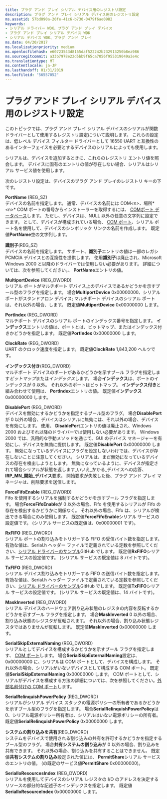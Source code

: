 ```yaml
---
title: プラグ アンド プレイ シリアル デバイス用のレジストリ設定
description: プラグ アンド プレイ シリアル デバイス用のレジストリ設定
ms.assetid: 57bd090a-20fe-41c6-b730-0479f6ae0982
keywords:
- シリアル ドライバー WDK、プラグ アンド プレイ デバイス
- プラグ アンド プレイ シリアル デバイス WDK
- シリアル デバイス WDK、プラグ アンド プレイ
ms.date: 04/20/2017
ms.localizationpriority: medium
ms.openlocfilehash: e60723543d8165daf522242b232913250b8ea986
ms.sourcegitcommit: a33b7978e22d5bb9f65ca7056f955319049a2e4c
ms.translationtype: MT
ms.contentlocale: ja-JP
ms.lasthandoff: 01/31/2019
ms.locfileid: "56557052"
---
```

# <a name="registry-settings-for-a-plug-and-play-serial-device"></a>プラグ アンド プレイ シリアル デバイス用のレジストリ設定





このトピックでは、プラグ アンド プレイ シリアル デバイスのシリアルが関数ドライバーとして使用するレジストリ設定について説明します。 これらの設定は、低レベル デバイス フィルター ドライバーとして 16550 UART と互換性のあるインターフェイスを必要とするデバイスのシリアルによっても使用します。

シリアルは、デバイスを追加するときに、これらのレジストリ エントリ値を照会します。 デバイスに固有のエントリの値が存在しない場合、シリアルはシリアル サービス値を使用します。

次のレジストリ設定は、デバイスのプラグ アンド プレイのレジストリ キーの下です。

<a href="" id="portname--reg-sz-"></a>**PortName** (REG\_SZ)  
デバイスの名前を指定します。 通常、デバイスの名前には COM<em>&lt;n&gt;、</em>場所*&lt;n&gt;* COM ポートの番号からインストーラーを取得するには、 [COMポート データベース](com-port-database.md)します。 ただし、デバイスは、NULL 以外の任意の文字列に設定できます。 として、デバイスが構成されている場合、 [COM ポート](configuration-of-com-ports.md)、シリアル ポート名を使用して、デバイスのシンボリック リンクの名前を作成します。 既定値**PortName**空の文字列します。

<a href="" id="identifier--reg-sz-"></a>**識別子**(REG\_SZ)  
デバイスの名前を指定します。 サポート、**識別子**エントリの値は一部のレガシ PCMCIA デバイスとの互換性を提供します。 使用**識別子**は廃止され、Microsoft Windows 2000 と以降のドライバーでは使用しない必要があります。 詳細については、次を参照してください。、 **PortName**エントリの値。

<a href="" id="multiportdevice--reg-dword-"></a>**MultiportDevice** (REG\_DWORD)  
シリアル ポートがマルチポート デバイス上のデバイスであるかどうかを示すブール型のフラグを指定します。 場合**MultiportDevice** 0x00000000、シリアル ポートがスタンドアロン デバイス; マルチポート デバイスのシリアル ポートは、それ以外の場合、します。 既定値**MultiportDevice** 0x00000000 します。

<a href="" id="portindex--reg-dword-"></a>**PortIndex** (REG\_DWORD)  
マルチポート デバイスのシリアル ポートのインデックス番号を指定します。 **インデックス**エントリの値は、ポートとは、ビットマップ、またはインデックス付きかどうかを指定します。 既定値**PortIndex** 0x00000000 します。

<a href="" id="clockrate--reg-dword-"></a>**ClockRate** (REG\_DWORD)  
UART のクロック速度を指定します。 既定値**ClockRate** 1,843,200 ヘルツです。

<a href="" id="indexed--reg-dword-"></a>**インデックス付き**(REG\_DWORD)  
マルチポート デバイスのポートがあるかどうかを示すブール フラグを指定します*ビットマップ*または*インデックス*します。 場合**インデックス**は、ポートのインデックスが 0 以外。 それ以外のポートはビットマップ。 **インデックス付き**と組み合わせて使用は、 **PortIndex**エントリの値。 既定値**インデックス**0x00000000 します。

<a href="" id="disableport--reg-dword-"></a>**DisablePort** (REG\_DWORD)  
デバイスを無効にするかどうかを指定するブール型のフラグ。 場合**DisablePort**が 0 以外の場合、デバイスはシリアルに無効には、それ以外の場合、デバイスを有効にします。 使用、 **DisablePort**エントリの値は廃止され、Windows 2000 およびそれ以降のドライバーでは使用しない必要があります。 Windows 2000 では、汎用的な手動メソッドを通じて、GUI のデバイス マネージャーを有効にし、デバイスを無効に提供します。 既定値**DisablePort** 0x00000000 します。 無効になっているデバイスにフラグを設定しないわけでは、デバイスが存在しないことに注意してください。 シリアルは、まだ無効になっているデバイスの存在を検出しようとします。 無効になっているように、デバイスが指定されて場合シリアルが状態を返します\_いいえ\_かかる\_デバイスへの応答、 **IRP\_MN\_開始\_デバイス**要求。 開始要求が失敗した後、プラグ アンド プレイ マネージャは、削除要求を送信します。

<a href="" id="forcefifoenable--reg-dword-"></a>**ForceFifoEnable** (REG\_DWORD)  
Fifo を使用するシリアルを強制するかどうかを示すブール フラグを指定します。 場合**ForceFifoEnable**が 0 以外の場合、Fifo を使用するシリアルが Fifo の存在を検出するかどうかに関係なく。 それ以外の場合、Fifo は、シリアルが検出できる場合にのみ使用します。 既定値**ForceFifoEnable**シリアル サービスの設定値です。 (シリアル サービスの既定値は、0x00000001 です)。

<a href="" id="rxfifo--reg-dword-"></a>**RxFIFO** (REG\_DWORD)  
シリアル ポートの割り込みをトリガーする FIFO の受信バイト数を指定します。 有効な値は、Serial.h ヘッダー ファイルで定義されている定数を参照してください、[シリアル ドライバーのサンプル](https://go.microsoft.com/fwlink/p/?LinkId=617962)GitHub でします。 既定値**RxFIFO**シリアル サービスの設定値です。 (シリアル サービスの既定値は 8 バイトです)。

<a href="" id="txfifo--reg-dword-"></a>**TxFIFO** (REG\_DWORD)  
シリアル デバイス割り込みをトリガーする FIFO の送信バイト数を指定します。 有効な値は、Serial.h ヘッダー ファイルで定義されている定数を参照してください、[シリアル ドライバーのサンプル](https://go.microsoft.com/fwlink/p/?LinkId=617962)GitHub でします。 既定値**TxFIFO**シリアル サービスの設定値です。 (シリアル サービスの既定値は、14 バイトです)。

<a href="" id="maskinverted--reg-dword-"></a>**MaskInverted** (REG\_DWORD)  
シリアル デバイスのハードウェア割り込み状態のレジスタの内容を反転するかどうかを示すブール フラグを指定します。 場合**MaskInverted** 0 以外の場合、割り込み状態のレジスタが反転されます。 それ以外の場合、割り込み状態レジスタではありませんが反転します。 既定値**MaskInverted** 0x00000000 します。

<a href="" id="serialskipexternalnaming--reg-dword-"></a>**SerialSkipExternalNaming** (REG\_DWORD)  
シリアルとしてデバイスを構成するかどうかを示すブール フラグを指定します、 [COM ポート](configuration-of-com-ports.md)します。 場合**SerialSkipExternalNaming**設定は、0x00000000 に、シリアルは COM ポートとして、デバイスを構成します。 それ以外の場合、シリアルがいないデバイスとして構成する COM ポート。 既定値**SerialSkipExternalNaming** 0x00000000 します。 COM ポートとして、シリアルがデバイスを構成する方法の詳細については、次を参照してください。[外部名前付けの COM ポート](external-naming-of-com-ports.md)します。

<a href="" id="serialrelinquishpowerpolicy--reg-dword-"></a>**SerialRelinquishPowerPolicy** (REG\_DWORD)  
シリアルがシリアル デバイス スタックの電源ポリシーの所有者であるかどうかを示すブール型のフラグを指定します。 場合**SerialRelinquishPowerPolicy**は 0、シリアル電源ポリシー所有者は、シリアルはいない電源ポリシーの所有者。 既定値**SerialRelinquishPowerPolicy** 0x00000000 します。

<a href="" id="share-system-interrupt--reg-dword-"></a>**システムの割り込みを共有**(REG\_DWORD)  
システムをデバイスで使用される割り込みの共有を許可するかどうかを指定するブール型のフラグ。 場合**共有システムの割り込み**が 0 以外の場合、割り込みを共有できます。 それ以外の場合、割り込みを共有することはできません。 既定値**共有システムの割り込み**設定された値には、 **PermitShare**シリアル サービスのエントリの値。 (の既定のサービス値**PermitShare** 0x00000000)。

<a href="" id="serialioresourcesindex--reg-dword-"></a>**SerialIoResourcesIndex** (REG\_DWORD)  
シリアルを使用してデバイスのシリアル レジスタの I/O のアドレスを決定するリソースの部分的な記述子のインデックスを指定します。 既定値**SerialIoResourceIndex** 0x00000000 します。

 

 




